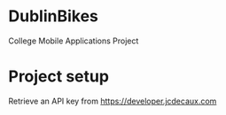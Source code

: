 # DublinBikes
College Mobile Applications Project

# Project setup
Retrieve an API key from https://developer.jcdecaux.com





